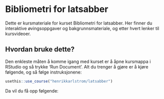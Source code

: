 
<!-- README.md is generated from README.Rmd. Please edit that file -->

# Bibliometri for latsabber

Dette er kursmateriale for kurset Bibliometri for latsabber. Her finner
du interaktive øvingsoppgaver og bakgrunnsmateriale, og etter hvert
lenker til kursvideoer.

## Hvordan bruke dette?

Den enkleste måten å komme igang med kurset er å åpne kursmappa i
RStudio og så trykke ‘Run Document’. Alt du trenger å gjøre er å kjøre
følgende, og så følge instruksjonene:

``` r
usethis::use_course("henrikkarlstrom/latsabber")
```

Da vil du få opp følgende:
